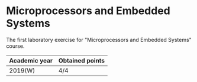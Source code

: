 # Microprocessors and Embedded Systems

The first laboratory exercise for "Microprocessors and Embedded Systems" course.

| Academic year | Obtained points |
| ------------- | --------------- |
| 2019(W)       | 4/4             |
